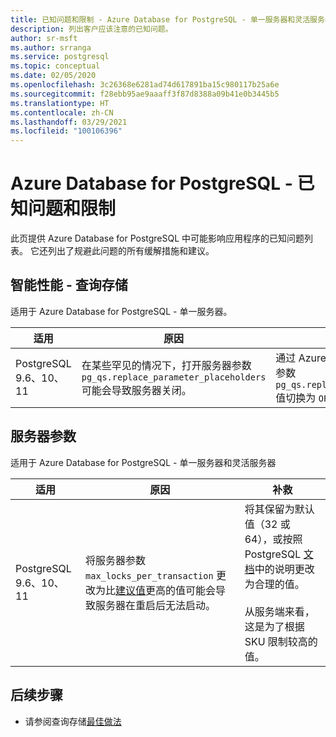 ```yaml
---
title: 已知问题和限制 - Azure Database for PostgreSQL - 单一服务器和灵活服务器（预览版）
description: 列出客户应该注意的已知问题。
author: sr-msft
ms.author: srranga
ms.service: postgresql
ms.topic: conceptual
ms.date: 02/05/2020
ms.openlocfilehash: 3c26368e6281ad74d617891ba15c980117b25a6e
ms.sourcegitcommit: f28ebb95ae9aaaff3f87d8388a09b41e0b3445b5
ms.translationtype: HT
ms.contentlocale: zh-CN
ms.lasthandoff: 03/29/2021
ms.locfileid: "100106396"
---
```

# <a name="azure-database-for-postgresql---known-issues-and-limitations"></a>Azure Database for PostgreSQL - 已知问题和限制

此页提供 Azure Database for PostgreSQL 中可能影响应用程序的已知问题列表。 它还列出了规避此问题的所有缓解措施和建议。

## <a name="intelligent-performance---query-store"></a>智能性能 - 查询存储

适用于 Azure Database for PostgreSQL - 单一服务器。

| 适用 | 原因 | 补救|
| ----- | ------ | ---- | 
| PostgreSQL 9.6、10、11 | 在某些罕见的情况下，打开服务器参数 `pg_qs.replace_parameter_placeholders` 可能会导致服务器关闭。 | 通过 Azure 门户的“服务器参数”部分，将参数 `pg_qs.replace_parameter_placeholders` 值切换为 `OFF` 并保存。   | 

## <a name="server-parameters"></a>服务器参数

适用于 Azure Database for PostgreSQL - 单一服务器和灵活服务器

| 适用 | 原因 | 补救| 
| ----- | ------ | ---- | 
| PostgreSQL 9.6、10、11 | 将服务器参数 `max_locks_per_transaction` 更改为比[建议值](https://www.postgresql.org/docs/11/kernel-resources.html)更高的值可能会导致服务器在重启后无法启动。 | 将其保留为默认值（32 或 64），或按照 PostgreSQL [文档](https://www.postgresql.org/docs/11/kernel-resources.html)中的说明更改为合理的值。 <br> <br> 从服务端来看，这是为了根据 SKU 限制较高的值。  | 

## <a name="next-steps"></a>后续步骤
- 请参阅查询存储[最佳做法](./concepts-query-store-best-practices.md)
